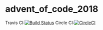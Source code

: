# advent_of_code_2018

Travis CI:[![Build Status](https://travis-ci.org/chaos2007/advent_of_code_2018.svg?branch=master)](https://travis-ci.org/chaos2007/advent_of_code_2018)
Circle CI:[![CircleCI](https://circleci.com/gh/chaos2007/advent_of_code_2018.svg?style=svg)](https://circleci.com/gh/chaos2007/advent_of_code_2018)



